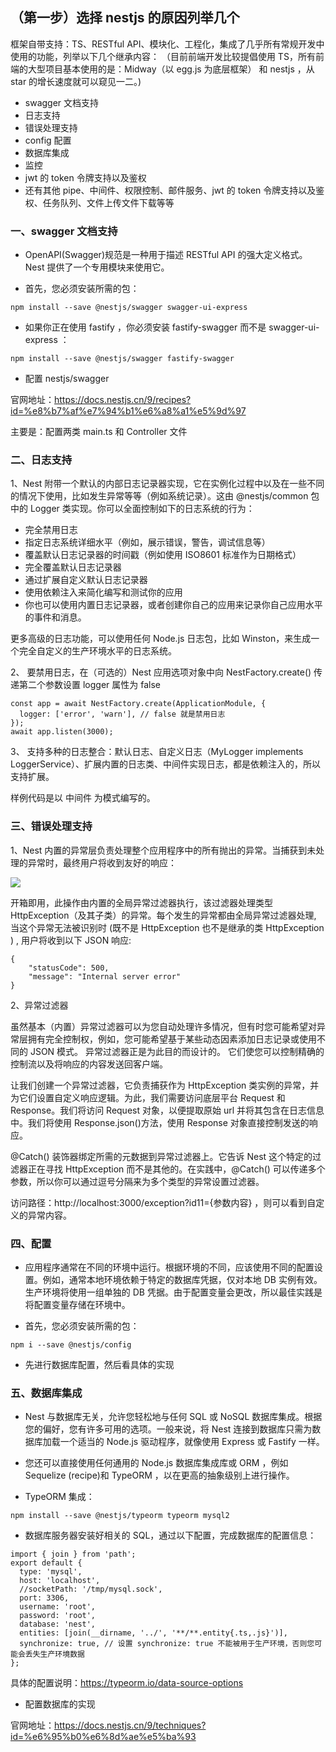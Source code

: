 ## （第一步）选择 nestjs 的原因列举几个

框架自带支持：TS、RESTful API、模块化、工程化，集成了几乎所有常规开发中使用的功能，列举以下几个继承内容：
（目前前端开发比较提倡使用 TS，所有前端的大型项目基本使用的是：Midway（以 egg.js 为底层框架） 和 nestjs ，从 star 的增长速度就可以窥见一二。)

- swagger 文档支持
- 日志支持
- 错误处理支持
- config 配置
- 数据库集成
- 监控
- jwt 的 token 令牌支持以及鉴权
- 还有其他 pipe、中间件、权限控制、邮件服务、jwt 的 token 令牌支持以及鉴权、任务队列、文件上传文件下载等等

### 一、swagger 文档支持

- OpenAPI(Swagger)规范是一种用于描述 RESTful API 的强大定义格式。 Nest 提供了一个专用模块来使用它。

- 首先，您必须安装所需的包：

```
npm install --save @nestjs/swagger swagger-ui-express
```

- 如果你正在使用 fastify ，你必须安装 fastify-swagger 而不是 swagger-ui-express ：

```
npm install --save @nestjs/swagger fastify-swagger
```

- 配置 nestjs/swagger

官网地址：https://docs.nestjs.cn/9/recipes?id=%e8%b7%af%e7%94%b1%e6%a8%a1%e5%9d%97

主要是：配置两类 main.ts 和 Controller 文件

### 二、日志支持

1、Nest 附带一个默认的内部日志记录器实现，它在实例化过程中以及在一些不同的情况下使用，比如发生异常等等（例如系统记录）。这由 @nestjs/common 包中的 Logger 类实现。你可以全面控制如下的日志系统的行为：

- 完全禁用日志
- 指定日志系统详细水平（例如，展示错误，警告，调试信息等）
- 覆盖默认日志记录器的时间戳（例如使用 ISO8601 标准作为日期格式）
- 完全覆盖默认日志记录器
- 通过扩展自定义默认日志记录器
- 使用依赖注入来简化编写和测试你的应用
- 你也可以使用内置日志记录器，或者创建你自己的应用来记录你自己应用水平的事件和消息。

更多高级的日志功能，可以使用任何 Node.js 日志包，比如 Winston，来生成一个完全自定义的生产环境水平的日志系统。

2、 要禁用日志，在（可选的）Nest 应用选项对象中向 NestFactory.create() 传递第二个参数设置 logger 属性为 false

```
const app = await NestFactory.create(ApplicationModule, {
  logger: ['error', 'warn'], // false 就是禁用日志
});
await app.listen(3000);
```

3、 支持多种的日志整合：默认日志、自定义日志（MyLogger implements LoggerService）、扩展内置的日志类、中间件实现日志，都是依赖注入的，所以支持扩展。

样例代码是以 中间件 为模式编写的。

### 三、错误处理支持

1、Nest 内置的异常层负责处理整个应用程序中的所有抛出的异常。当捕获到未处理的异常时，最终用户将收到友好的响应：

<image src='./image/filterEx.PNG'></image>

开箱即用，此操作由内置的全局异常过滤器执行，该过滤器处理类型 HttpException（及其子类）的异常。每个发生的异常都由全局异常过滤器处理, 当这个异常无法被识别时 (既不是 HttpException 也不是继承的类 HttpException ) , 用户将收到以下 JSON 响应:

```
{
    "statusCode": 500,
    "message": "Internal server error"
}
```

2、异常过滤器

虽然基本（内置）异常过滤器可以为您自动处理许多情况，但有时您可能希望对异常层拥有完全控制权，例如，您可能希望基于某些动态因素添加日志记录或使用不同的 JSON 模式。 异常过滤器正是为此目的而设计的。 它们使您可以控制精确的控制流以及将响应的内容发送回客户端。

让我们创建一个异常过滤器，它负责捕获作为 HttpException 类实例的异常，并为它们设置自定义响应逻辑。为此，我们需要访问底层平台 Request 和 Response。我们将访问 Request 对象，以便提取原始 url 并将其包含在日志信息中。我们将使用 Response.json()方法，使用 Response 对象直接控制发送的响应。

@Catch() 装饰器绑定所需的元数据到异常过滤器上。它告诉 Nest 这个特定的过滤器正在寻找 HttpException 而不是其他的。在实践中，@Catch() 可以传递多个参数，所以你可以通过逗号分隔来为多个类型的异常设置过滤器。

访问路径：http://localhost:3000/exception?id11={参数内容} ，则可以看到自定义的异常内容。

### 四、配置

- 应用程序通常在不同的环境中运行。根据环境的不同，应该使用不同的配置设置。例如，通常本地环境依赖于特定的数据库凭据，仅对本地 DB 实例有效。生产环境将使用一组单独的 DB 凭据。由于配置变量会更改，所以最佳实践是将配置变量存储在环境中。

- 首先，您必须安装所需的包：

```
npm i --save @nestjs/config
```

- 先进行数据库配置，然后看具体的实现

### 五、数据库集成

- Nest 与数据库无关，允许您轻松地与任何 SQL 或 NoSQL 数据库集成。根据您的偏好，您有许多可用的选项。一般来说，将 Nest 连接到数据库只需为数据库加载一个适当的 Node.js 驱动程序，就像使用 Express 或 Fastify 一样。
- 您还可以直接使用任何通用的 Node.js 数据库集成库或 ORM ，例如 Sequelize (recipe)和 TypeORM ，以在更高的抽象级别上进行操作。

- TypeORM 集成：

```
npm install --save @nestjs/typeorm typeorm mysql2
```

- 数据库服务器安装好相关的 SQL，通过以下配置，完成数据库的配置信息：

```
import { join } from 'path';
export default {
  type: 'mysql',
  host: 'localhost',
  //socketPath: '/tmp/mysql.sock',
  port: 3306,
  username: 'root',
  password: 'root',
  database: 'nest',
  entities: [join(__dirname, '../', '**/**.entity{.ts,.js}')],
  synchronize: true, // 设置 synchronize: true 不能被用于生产环境，否则您可能会丢失生产环境数据
};

```

具体的配置说明：https://typeorm.io/data-source-options

- 配置数据库的实现

官网地址：https://docs.nestjs.cn/9/techniques?id=%e6%95%b0%e6%8d%ae%e5%ba%93
